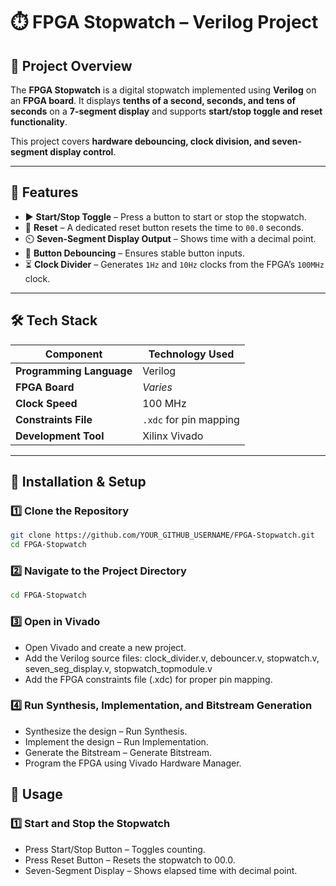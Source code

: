 # ⏱️ FPGA Stopwatch – Verilog Project

## 📌 Project Overview

The **FPGA Stopwatch** is a digital stopwatch implemented using **Verilog** on an **FPGA board**. It displays **tenths of a second, seconds, and tens of seconds** on a **7-segment display** and supports **start/stop toggle and reset functionality**.

This project covers **hardware debouncing, clock division, and seven-segment display control**.

---

## 🚀 Features

- ▶️ **Start/Stop Toggle** – Press a button to start or stop the stopwatch.
- 🔄 **Reset** – A dedicated reset button resets the time to `00.0` seconds.
- ⏲️ **Seven-Segment Display Output** – Shows time with a decimal point.
- 🔧 **Button Debouncing** – Ensures stable button inputs.
- ⏳ **Clock Divider** – Generates `1Hz` and `10Hz` clocks from the FPGA’s `100MHz` clock.

---

## 🛠️ Tech Stack

| Component            | Technology Used |
|----------------------|----------------|
| **Programming Language** | Verilog |
| **FPGA Board**       | *Varies* |
| **Clock Speed**      | 100 MHz |
| **Constraints File** | `.xdc` for pin mapping |
| **Development Tool** | Xilinx Vivado |

---

## 📂 Installation & Setup

### 1️⃣ **Clone the Repository**
```sh
git clone https://github.com/YOUR_GITHUB_USERNAME/FPGA-Stopwatch.git
cd FPGA-Stopwatch
```
### 2️⃣ Navigate to the Project Directory
``` sh
cd FPGA-Stopwatch
```
### 3️⃣ Open in Vivado
- Open Vivado and create a new project.
- Add the Verilog source files:
  clock_divider.v,
  debouncer.v,
  stopwatch.v,
  seven_seg_display.v,
  stopwatch_topmodule.v
- Add the FPGA constraints file (.xdc) for proper pin mapping.

### 4️⃣ Run Synthesis, Implementation, and Bitstream Generation
- Synthesize the design – Run Synthesis.
- Implement the design – Run Implementation.
- Generate the Bitstream – Generate Bitstream.
- Program the FPGA using Vivado Hardware Manager.

## 📜 Usage

### 1️⃣ Start and Stop the Stopwatch
- Press Start/Stop Button – Toggles counting.
- Press Reset Button – Resets the stopwatch to 00.0.
- Seven-Segment Display – Shows elapsed time with decimal point.
